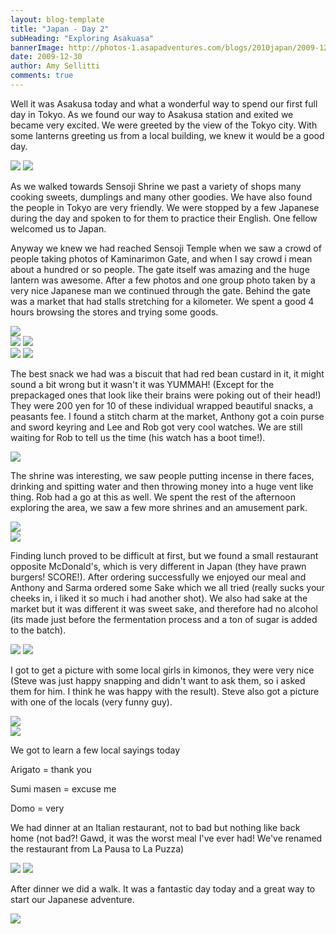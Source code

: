 ```yaml
---
layout: blog-template
title: "Japan - Day 2"
subHeading: "Exploring Asakuasa"
bannerImage: http://photos-1.asapadventures.com/blogs/2010japan/2009-12-30/img_0732.jpg
date: 2009-12-30
author: Amy Sellitti
comments: true
---
```


Well it was Asakusa today and what a wonderful way to spend our first full day in Tokyo. As we found our way to Asakusa station and exited we became very excited. We were greeted by the view of the Tokyo city. With some lanterns greeting us from a local building, we knew it would be a good day.

<div class="grid-2c">
  <img src="http://photos-1.asapadventures.com/blogs/2010japan/2009-12-30/dscf0529.jpg"/>
  <img src="http://photos-1.asapadventures.com/blogs/2010japan/2009-12-30/dscf0509.jpg_compressed.JPEG"/>
</div>

As we walked towards Sensoji Shrine we past a variety of shops many cooking sweets, dumplings and many other goodies. We have also found the people in Tokyo are very friendly. We were stopped by a few Japanese during the day and spoken to for them to practice their English. One fellow welcomed us to Japan.

Anyway we knew we had reached Sensoji Temple when we saw a crowd of people taking photos of Kaminarimon Gate, and when I say crowd i mean about a hundred or so people. The gate itself was amazing and the huge lantern was awesome. After a few photos and one group photo taken by a very nice Japanese man we continued through the gate. Behind the gate was a market that had stalls stretching for a kilometer. We spent a good 4 hours browsing the stores and trying some goods.

<div class="center-image"><img src="http://photos-1.asapadventures.com/blogs/2010japan/2009-12-30/img_0728.jpg" /></div>
<div class="grid-2c">
  <img src="http://photos-1.asapadventures.com/blogs/2010japan/2009-12-30/img_0735.jpg"/>
  <img src="http://photos-1.asapadventures.com/blogs/2010japan/2009-12-30/dscf0564.jpg_compressed.JPEG"/>
</div>
<div class="grid-2c">
  <img src="http://photos-1.asapadventures.com/blogs/2010japan/2009-12-30/img_0732.jpg"/>
  <img src="http://photos-1.asapadventures.com/blogs/2010japan/2009-12-30/dscf0569.jpg_compressed.JPEG"/>
</div>

The best snack we had was a biscuit that had red bean custard in it, it might sound a bit wrong but it wasn't it was YUMMAH! (Except for the prepackaged ones that look like their brains were poking out of their head!) They were 200 yen for 10 of these individual wrapped beautiful snacks, a peasants fee. I found a stitch charm at the market, Anthony got a coin purse and sword keyring and Lee and Rob got very cool watches. We are still waiting for Rob to tell us the time (his watch has a boot time!).

<div class="center-image"><img src="http://photos-1.asapadventures.com/blogs/2010japan/2009-12-30/img_0737.jpg" /></div>

The shrine was interesting, we saw people putting incense in there faces, drinking and spitting water and then throwing money into a huge vent like thing. Rob had a go at this as well. We spent the rest of the afternoon exploring the area, we saw a few more shrines and an amusement park.

<div class="center-image"><img src="http://photos-1.asapadventures.com/blogs/2010japan/2009-12-30/img_0763.jpg_compressed.JPEG" /></div>
<div class="center-image"><img src="http://photos-1.asapadventures.com/blogs/2010japan/2009-12-30/img_0796.jpg" /></div>

Finding lunch proved to be difficult at first, but we found a small restaurant opposite McDonald's, which is very different in Japan (they have prawn burgers! SCORE!). After ordering successfully we enjoyed our meal and Anthony and Sarma ordered some Sake which we all tried (really sucks your cheeks in, i liked it so much i had another shot). We also had sake at the market but it was different it was sweet sake, and therefore had no alcohol (its made just before the fermentation process and a ton of sugar is added to the batch).

<div class="grid-2c">
  <img src="http://photos-1.asapadventures.com/blogs/2010japan/2009-12-30/DSC_0179.JPG"/>
  <img src="http://photos-1.asapadventures.com/blogs/2010japan/2009-12-30/PC300154.JPG_compressed.JPEG"/>
</div>

I got to get a picture with some local girls in kimonos, they were very nice (Steve was just happy snapping and didn't want to ask them, so i asked them for him. I think he was happy with the result). Steve also got a picture with one of the locals (very funny guy).

<div class="center-image"><img src="http://photos-1.asapadventures.com/blogs/2010japan/2009-12-30/img_0860.jpg" /></div>
<div class="center-image"><img src="http://photos-1.asapadventures.com/blogs/2010japan/2009-12-30/DSC_0192.JPG_compressed.JPEG" /></div>

We got to learn a few local sayings today

Arigato = thank you

Sumi masen = excuse me

Domo = very

We had dinner at an Italian restaurant, not to bad but nothing like back home (not bad?! Gawd, it was the worst meal I've ever had! We've renamed the restaurant from La Pausa to La Puzza)

<div class="grid-2c">
  <img src="http://photos-1.asapadventures.com/blogs/2010japan/2009-12-30/IMG_4205.JPG"/>
  <img src="http://photos-1.asapadventures.com/blogs/2010japan/2009-12-30/PC300167.JPG"/>
</div>

After dinner we did a walk. It was a fantastic day today and a great way to start our Japanese adventure.

<div class="center-image"><img src="http://photos-1.asapadventures.com/blogs/2010japan/2009-12-30/img_0892.jpg_compressed.JPEG" /></div>
